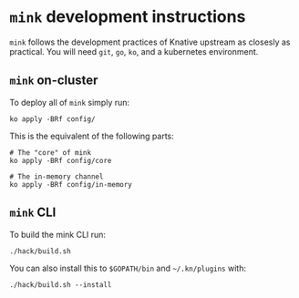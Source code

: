 # `mink` development instructions

`mink` follows the development practices of Knative upstream as closesly
as practical.  You will need `git`, `go`, `ko`, and a kubernetes environment.


## `mink` on-cluster

To deploy all of `mink` simply run:

```shell
ko apply -BRf config/
```

This is the equivalent of the following parts:

```shell
# The "core" of mink
ko apply -BRf config/core

# The in-memory channel
ko apply -BRf config/in-memory
```

## `mink` CLI

To build the mink CLI run:

```shell
./hack/build.sh
```

You can also install this to `$GOPATH/bin` and `~/.kn/plugins` with:

```shell
./hack/build.sh --install
```
